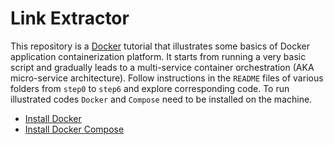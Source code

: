 # Link Extractor

This repository is a [Docker](https://www.docker.com/) tutorial that illustrates some basics of Docker application containerization platform.
It starts from running a very basic script and gradually leads to a multi-service container orchestration (AKA micro-service architecture).
Follow instructions in the `README` files of various folders from `step0` to `step6` and explore corresponding code.
To run illustrated codes `Docker` and `Compose` need to be installed on the machine.

* [Install Docker](https://docs.docker.com/engine/installation/)
* [Install Docker Compose](https://docs.docker.com/compose/install/)
